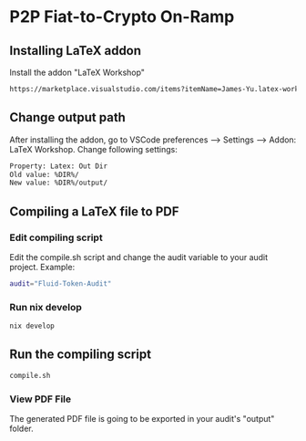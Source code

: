 # P2P Fiat-to-Crypto On-Ramp

## Installing LaTeX addon

Install the addon "LaTeX Workshop"

```sh
https://marketplace.visualstudio.com/items?itemName=James-Yu.latex-workshop
```

## Change output path

After installing the addon, go to VSCode preferences --> Settings --> Addon: LaTeX Workshop.
Change following settings:

```sh
Property: Latex: Out Dir
Old value: %DIR%/
New value: %DIR%/output/
```

## Compiling a LaTeX file to PDF

### Edit compiling script

Edit the compile.sh script and change the audit variable to your audit project.
Example:

```sh
audit="Fluid-Token-Audit"
```

### Run nix develop

```sh
nix develop
```

## Run the compiling script

```sh
compile.sh
```

### View PDF File

The generated PDF file is going to be exported in your audit's "output" folder.
